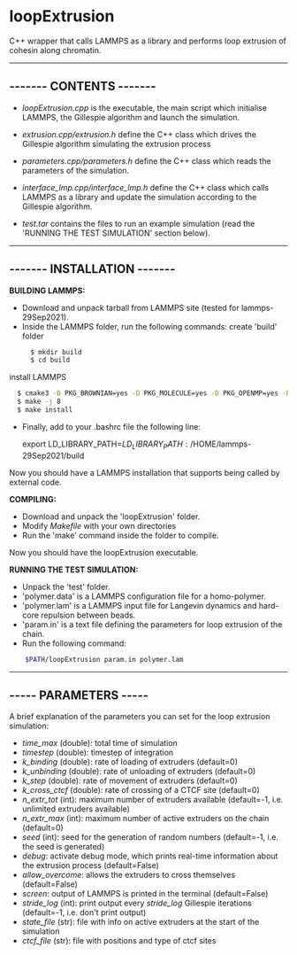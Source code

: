 # loopExtrusion

C++ wrapper that calls LAMMPS as a library and performs loop extrusion of cohesin along chromatin.

------------------------
------- CONTENTS -------
------------------------

- *loopExtrusion.cpp* is the executable, the main script which initialise LAMMPS, the Gillespie algorithm and launch the simulation.

- *extrusion.cpp/extrusion.h* define the C++ class which drives the Gillespie algorithm simulating the extrusion process

- *parameters.cpp/parameters.h* define the C++ class which reads the parameters of the simulation.

- *interface_lmp.cpp/interface_lmp.h* define the C++ class which calls LAMMPS as a library and update the simulation according to the Gillespie algorithm.

- *test.tar* contains the files to run an example simulation (read the 'RUNNING THE TEST SIMULATION' section below). 


----------------------------
------- INSTALLATION -------
----------------------------

**BUILDING LAMMPS:**

- Download and unpack tarball from LAMMPS site (tested for lammps-29Sep2021).
- Inside the LAMMPS folder, run the following commands:
  create 'build' folder
  ```bash
    $ mkdir build
    $ cd build
  ```
 install LAMMPS
 ```bash
   $ cmake3 -D PKG_BROWNIAN=yes -D PKG_MOLECULE=yes -D PKG_OPENMP=yes -D PKG_REPLICA=yes -D PKG_EXTRA-DUMP=yes -D PKG_MISC=yes -D PKG_USER-MISC=yes -D BUILD_SHARED_LIBS=yes -D LAMMPS_INSTALL_RPATH=on ../cmake
   $ make -j 8
   $ make install
```
- Finally, add to your .bashrc file the following line: 

    export LD_LIBRARY_PATH=$LD_LIBRARY_PATH:/$HOME/lammps-29Sep2021/build

Now you should have a LAMMPS installation that supports being called by external code.

**COMPILING:**

- Download and unpack the 'loopExtrusion' folder.
- Modify *Makefile* with your own directories 
- Run the 'make' command inside the folder to compile.

Now you should have the loopExtrusion executable.

**RUNNING THE TEST SIMULATION:** 

- Unpack the 'test' folder.
- 'polymer.data' is a LAMMPS configuration file for a homo-polymer.
- 'polymer.lam' is a LAMMPS input file for Langevin dynamics and hard-core repulsion between beads.
- 'param.in' is a text file defining the parameters for loop extrusion of the chain.
- Run the following command: 
```bash 
    $PATH/loopExtrusion param.in polymer.lam 
```    
----------------------
----- PARAMETERS -----
----------------------

A brief explanation of the parameters you can set for the loop extrusion simulation:

- *time_max* (double): total time of simulation
- *timestep* (double): timestep of integration
- *k_binding* (double): rate of loading of extruders (default=0)
- *k_unbinding* (double): rate of unloading of extruders (default=0)
- *k_step* (double): rate of movement of extruders (default=0)
- *k_cross_ctcf* (double): rate of crossing of a CTCF site (default=0)
- *n_extr_tot* (int): maximum number of extruders available (default=-1, i.e. unlimited extruders available)
- *n_extr_max* (int): maximum number of active extruders on the chain (default=0)
- *seed* (int): seed for the generation of random numbers (default=-1, i.e. the seed is generated)
- *debug*: activate debug mode, which prints real-time information about the extrusion process (default=False)
- *allow_overcome*: allows the extruders to cross themselves (default=False)
- *screen*: output of LAMMPS is printed in the terminal (default=False)
- *stride_log* (int): print output every *stride_log* Gillespie iterations (default=-1, i.e. don't print output)
- *state_file* (str): file with info on active extruders at the start of the simulation
- *ctcf_file* (str): file with positions and type of ctcf sites
